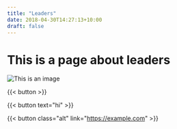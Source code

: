 ```yaml
---
title: "Leaders"
date: 2018-04-30T14:27:13+10:00
draft: false
---
```

# This is a page about leaders

![This is an image](/img/freely-26905.jpg)

{{< button >}}

{{< button text="hi" >}}

{{< button class="alt" link="https://example.com" >}}

